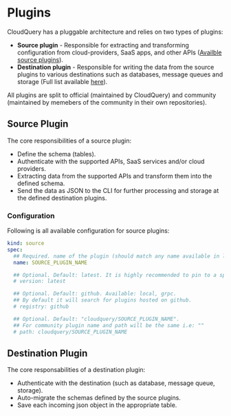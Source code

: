 # Plugins

CloudQuery has a pluggable architecture and relies on two types of plugins:

- **Source plugin** - Responsible for extracting and transforming configuration from cloud-providers, SaaS apps, and other APIs ([Availble source plugins](../plugins/sources)).
- **Destination plugin** - Responsible for writing the data from the source plugins to various destinations such as databases, message queues and storage (Full list available [here](../plugins/destinations)).

All plugins are split to official (maintained by CloudQuery) and community (maintained by memebers of the community in their own repositories).

## Source Plugin

The core responsibilities of a source plugin:

- Define the schema (tables).
- Authenticate with the supported APIs, SaaS services and/or cloud providers.
- Extracting data from the supported APIs and transform them into the defined schema.
- Send the data as JSON to the CLI for further processing and storage at the defined destination plugins.

### Configuration

Following is all available configuration for source plugins:

```yaml
kind: source
spec:
  ## Required. name of the plugin (should match any name available in list of source plugins)
  name: SOURCE_PLUGIN_NAME

  ## Optional. Default: latest. It is highly recommended to pin to a specific version in production.
  # version: latest

  ## Optional. Default: github. Available: local, grpc.
  ## By default it will search for plugins hosted on github.
  # registry: github

  ## Optional. Default: "cloudquery/SOURCE_PLUGIN_NAME".
  ## For community plugin name and path will be the same i.e: ""
  # path: cloudquery/SOURCE_PLUGIN_NAME
```

## Destination Plugin

The core responsabilities of a destination plugin:

- Authenticate with the destination (such as database, message queue, storage).
- Auto-migrate the schemas defined by the source plugins.
- Save each incoming json object in the appropriate table.
